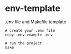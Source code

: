 # env-template

.env file and Makefile template

```shell
# create your .env file
copy .env.example .env

# run the project
make
```
